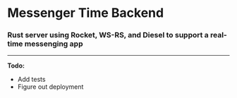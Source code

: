 
# Messenger Time Backend

### Rust server using Rocket, WS-RS, and Diesel to support a real-time messenging app

***

**Todo:**

* Add tests
* Figure out deployment
